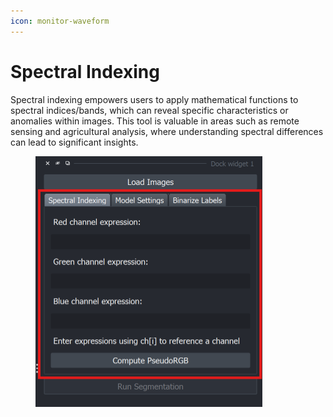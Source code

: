 ```yaml
---
icon: monitor-waveform
---
```


# Spectral Indexing

Spectral indexing empowers users to apply mathematical functions to spectral indices/bands, which can reveal specific characteristics or anomalies within images. This tool is valuable in areas such as remote sensing and agricultural analysis, where understanding spectral differences can lead to significant insights.

<figure><img src="../.gitbook/assets/image.png" alt="" width="363"><figcaption></figcaption></figure>



